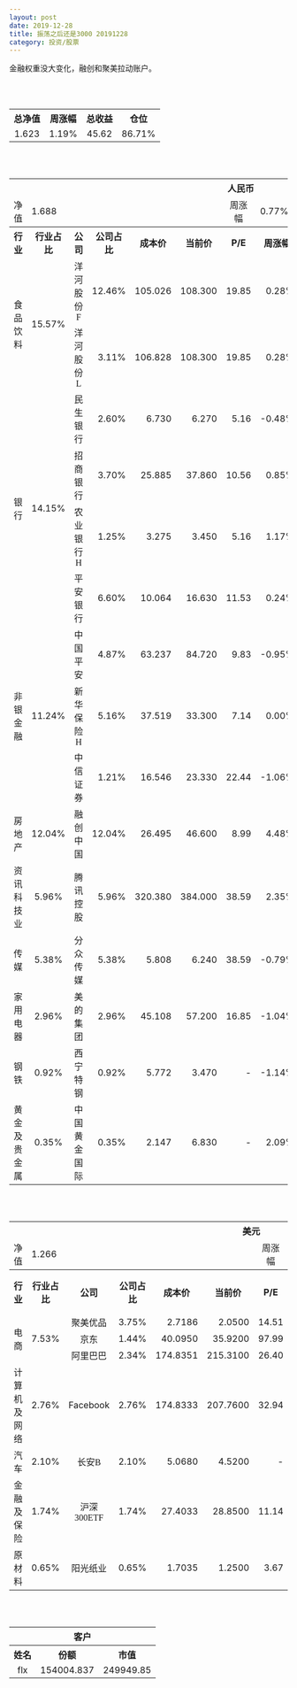 ```yaml
---
layout: post
date: 2019-12-28
title: 振荡之后还是3000 20191228
category: 投资/股票
---
```


金融权重没大变化，融创和聚美拉动账户。

<br/>
<br/>

<table cellspacing="0" border="0">
	<tr>
		<th height="21" align="center"><font face="Noto Sans CJK SC Regular">总净值</font></th>
		<th align="center"><font face="Noto Sans CJK SC Regular">周涨幅</font></th>
		<th align="center"><font face="Noto Sans CJK SC Regular">总收益</font></th>
		<th align="center"><font face="Noto Sans CJK SC Regular">仓位</font></th>
	</tr>
	<tr>
		<td height="17" align="center" sdval="1.623" sdnum="1033;0;0.000">1.623</td>
		<td align="center" sdval="0.0119" sdnum="1033;0;0.00%">1.19%</td>
		<td align="center" sdval="45.62" sdnum="1033;0;0.00">45.62</td>
		<td align="center" sdval="0.8671" sdnum="1033;0;0.00%">86.71%</td>
	</tr>
</table>
<br />
<br />
<table>
	<tr>
		<th colspan="12"  height="21" align="center" valign="middle"><font face="Noto Sans CJK SC Regular">人民币</font></th>
		</tr>
	<tr>
		<td height="17" align="center"><font face="Noto Sans CJK SC Regular">净值</font></td>
		<td colspan="5"  align="left" valign="middle" sdval="1.688" sdnum="1033;">1.688</td>
		<td align="center"><font face="Noto Sans CJK SC Regular">周涨幅</font></td>
		<td colspan="5"  align="left" valign="middle" sdval="0.0077" sdnum="1033;0;0.00%">0.77%</td>
		</tr>
	<tr>
		<th height="21" align="center" valign="middle"><font face="Noto Sans CJK SC Regular">行业</font></th>
		<th align="center" valign="middle"><font face="Noto Sans CJK SC Regular">行业占比</font></th>
		<th align="center"><font face="Noto Sans CJK SC Regular">公司</font></th>
		<th align="center"><font face="Noto Sans CJK SC Regular">公司占比</font></th>
		<th align="center"><font face="Noto Sans CJK SC Regular">成本价</font></th>
		<th align="center"><font face="Noto Sans CJK SC Regular">当前价</font></th>
		<th align="center">P/E</th>
		<th align="center"><font face="Noto Sans CJK SC Regular">周涨幅</font></th>
		<th align="center"><font face="Noto Sans CJK SC Regular">总涨幅</font></th>
		<th align="left"><font face="Noto Sans CJK SC Regular">下一阶梯</font></th>
		<th align="left"><font face="Noto Sans CJK SC Regular">浮动止损价</font></th>
		<th align="center"><font face="Noto Sans CJK SC Regular">止损价</font></th>
	</tr>
	<tr>
		<td rowspan="2"  height="42" align="center" valign="middle"><font face="Noto Sans CJK SC Regular">食品饮料</font></td>
		<td rowspan="2"  align="center" valign="middle" sdval="0.1557" sdnum="1033;0;0.00%">15.57%</td>
		<td align="center"><font face="Noto Sans CJK SC Regular">洋河股份F</font></td>
		<td align="right" sdval="0.1246" sdnum="1033;0;0.00%">12.46%</td>
		<td align="right" sdval="105.026" sdnum="1033;0;0.000">105.026</td>
		<td align="right" sdval="108.3" sdnum="1033;0;0.000">108.300</td>
		<td align="right" sdval="19.85" sdnum="1033;0;0.00">19.85</td>
		<td align="right" sdval="0.0028" sdnum="1033;0;0.00%">0.28%</td>
		<td align="right" bgcolor="#FFCCCC" sdval="0.0297732332946128" sdnum="1033;0;0.00%"><font color="#CC0000">2.98%</font></td>
		<td align="right" sdval="131.2825" sdnum="1033;0;0.000">131.283</td>
		<td align="right" sdval="0" sdnum="1033;0;0.000">0.000</td>
		<td align="right" sdval="0" sdnum="1033;0;0.000">0.000</td>
	</tr>
	<tr>
		<td align="center"><font face="Noto Sans CJK SC Regular">洋河股份L</font></td>
		<td align="right" sdval="0.0311" sdnum="1033;0;0.00%">3.11%</td>
		<td align="right" sdval="106.828" sdnum="1033;0;0.000">106.828</td>
		<td align="right" sdval="108.3" sdnum="1033;0;0.000">108.300</td>
		<td align="right" sdval="19.85" sdnum="1033;0;0.00">19.85</td>
		<td align="right" sdval="0.0028" sdnum="1033;0;0.00%">0.28%</td>
		<td align="right" bgcolor="#FFCCCC" sdval="0.0123791590219791" sdnum="1033;0;0.00%"><font color="#CC0000">1.24%</font></td>
		<td align="right" sdval="133.535" sdnum="1033;0;0.000">133.535</td>
		<td align="right" sdval="0" sdnum="1033;0;0.000">0.000</td>
		<td align="right" sdval="0" sdnum="1033;0;0.000">0.000</td>
	</tr>
	<tr>
		<td rowspan="4"  height="72" align="center" valign="middle"><font face="Noto Sans CJK SC Regular">银行</font></td>
		<td rowspan="4"  align="center" valign="middle" sdval="0.1415" sdnum="1033;0;0.00%">14.15%</td>
		<td align="center"><font face="Noto Sans CJK SC Regular">民生银行</font></td>
		<td align="right" sdval="0.026" sdnum="1033;0;0.00%">2.60%</td>
		<td align="right" sdval="6.73" sdnum="1033;0;0.000">6.730</td>
		<td align="right" sdval="6.27" sdnum="1033;0;0.000">6.270</td>
		<td align="right" sdval="5.16" sdnum="1033;0;0.00">5.16</td>
		<td align="right" sdval="-0.0048" sdnum="1033;0;0.00%">-0.48%</td>
		<td align="right" bgcolor="#CCFFCC" sdval="-0.0697506686478456" sdnum="1033;0;0.00%"><font color="#006600">-6.98%</font></td>
		<td align="right" sdval="8.4125" sdnum="1033;0;0.000">8.413</td>
		<td align="right" sdval="0" sdnum="1033;0;0.000">0.000</td>
		<td align="right" sdval="0" sdnum="1033;0;0.000">0.000</td>
	</tr>
	<tr>
		<td align="center"><font face="Noto Sans CJK SC Regular">招商银行</font></td>
		<td align="right" sdval="0.037" sdnum="1033;0;0.00%">3.70%</td>
		<td align="right" sdval="25.885" sdnum="1033;0;0.000">25.885</td>
		<td align="right" sdval="37.86" sdnum="1033;0;0.000">37.860</td>
		<td align="right" sdval="10.56" sdnum="1033;0;0.00">10.56</td>
		<td align="right" sdval="0.0085" sdnum="1033;0;0.00%">0.85%</td>
		<td align="right" bgcolor="#FFCCCC" sdval="0.461223140815144" sdnum="1033;0;0.00%"><font color="#CC0000">46.12%</font></td>
		<td align="right" bgcolor="#CCFFCC" sdval="40.4453125" sdnum="1033;0;0.000"><font color="#006600">40.445</font></td>
		<td align="right" bgcolor="#FFCCCC" sdval="29.76775" sdnum="1033;0;0.000"><font color="#CC0000">29.768</font></td>
		<td align="right" bgcolor="#FFCCCC" sdval="29.768" sdnum="1033;0;0.000"><font color="#CC0000">29.768</font></td>
	</tr>
	<tr>
		<td align="center"><font face="Noto Sans CJK SC Regular">农业银行H</font></td>
		<td align="right" sdval="0.0125" sdnum="1033;0;0.00%">1.25%</td>
		<td align="right" sdval="3.275" sdnum="1033;0;0.000">3.275</td>
		<td align="right" sdval="3.45" sdnum="1033;0;0.000">3.450</td>
		<td align="right" sdval="5.16" sdnum="1033;0;0.00">5.16</td>
		<td align="right" sdval="0.0117" sdnum="1033;0;0.00%">1.17%</td>
		<td align="right" bgcolor="#FFCCCC" sdval="0.0520351145038167" sdnum="1033;0;0.00%"><font color="#CC0000">5.20%</font></td>
		<td align="right" sdval="4.09375" sdnum="1033;0;0.000">4.094</td>
		<td align="right" sdval="0" sdnum="1033;0;0.000">0.000</td>
		<td align="right" sdval="0" sdnum="1033;0;0.000">0.000</td>
	</tr>
	<tr>
		<td align="center"><font face="Noto Sans CJK SC Regular">平安银行</font></td>
		<td align="right" sdval="0.066" sdnum="1033;0;0.00%">6.60%</td>
		<td align="right" sdval="10.064" sdnum="1033;0;0.000">10.064</td>
		<td align="right" sdval="16.63" sdnum="1033;0;0.000">16.630</td>
		<td align="right" sdval="11.53" sdnum="1033;0;0.00">11.53</td>
		<td align="right" sdval="0.0024" sdnum="1033;0;0.00%">0.24%</td>
		<td align="right" bgcolor="#FFCCCC" sdval="0.651024483306836" sdnum="1033;0;0.00%"><font color="#CC0000">65.10%</font></td>
		<td align="right" bgcolor="#CCFFCC" sdval="19.65625" sdnum="1033;0;0.000"><font color="#006600">19.656</font></td>
		<td align="right" bgcolor="#FFCCCC" sdval="14.467" sdnum="1033;0;0.000"><font color="#CC0000">14.467</font></td>
		<td align="right" bgcolor="#FFCCCC" sdval="14.467" sdnum="1033;0;0.000"><font color="#CC0000">14.467</font></td>
	</tr>
	<tr>
		<td rowspan="3"  height="52" align="center" valign="middle"><font face="Noto Sans CJK SC Regular">非银金融</font></td>
		<td rowspan="3"  align="center" valign="middle" sdval="0.1124" sdnum="1033;0;0.00%">11.24%</td>
		<td align="center"><font face="Noto Sans CJK SC Regular">中国平安</font></td>
		<td align="right" sdval="0.0487" sdnum="1033;0;0.00%">4.87%</td>
		<td align="right" sdval="63.237" sdnum="1033;0;0.000">63.237</td>
		<td align="right" sdval="84.72" sdnum="1033;0;0.000">84.720</td>
		<td align="right" sdval="9.83" sdnum="1033;0;0.00">9.83</td>
		<td align="right" sdval="-0.0095" sdnum="1033;0;0.00%">-0.95%</td>
		<td align="right" bgcolor="#FFCCCC" sdval="0.338321998197258" sdnum="1033;0;0.00%"><font color="#CC0000">33.83%</font></td>
		<td align="right" bgcolor="#CCFFCC" sdval="98.8078125" sdnum="1033;0;0.000"><font color="#006600">98.808</font></td>
		<td align="right" bgcolor="#FFCCCC" sdval="72.72255" sdnum="1033;0;0.000"><font color="#CC0000">72.723</font></td>
		<td align="right" bgcolor="#FFCCCC" sdval="72.723" sdnum="1033;0;0.000"><font color="#CC0000">72.723</font></td>
	</tr>
	<tr>
		<td align="center"><font face="Noto Sans CJK SC Regular">新华保险H</font></td>
		<td align="right" sdval="0.0516" sdnum="1033;0;0.00%">5.16%</td>
		<td align="right" sdval="37.519" sdnum="1033;0;0.000">37.519</td>
		<td align="right" sdval="33.3" sdnum="1033;0;0.000">33.300</td>
		<td align="right" sdval="7.14" sdnum="1033;0;0.00">7.14</td>
		<td align="right" sdval="0" sdnum="1033;0;0.00%">0.00%</td>
		<td align="right" bgcolor="#CCFFCC" sdval="-0.113849692155974" sdnum="1033;0;0.00%"><font color="#006600">-11.38%</font></td>
		<td align="right" sdval="46.89875" sdnum="1033;0;0.000">46.899</td>
		<td align="right" sdval="0" sdnum="1033;0;0.000">0.000</td>
		<td align="right" sdval="0" sdnum="1033;0;0.000">0.000</td>
	</tr>
	<tr>
		<td align="center"><font face="Noto Sans CJK SC Regular">中信证券</font></td>
		<td align="right" sdval="0.0121" sdnum="1033;0;0.00%">1.21%</td>
		<td align="right" sdval="16.546" sdnum="1033;0;0.000">16.546</td>
		<td align="right" sdval="23.33" sdnum="1033;0;0.000">23.330</td>
		<td align="right" sdval="22.44" sdnum="1033;0;0.00">22.44</td>
		<td align="right" sdval="-0.0106" sdnum="1033;0;0.00%">-1.06%</td>
		<td align="right" bgcolor="#FFCCCC" sdval="0.408608461259519" sdnum="1033;0;0.00%"><font color="#CC0000">40.86%</font></td>
		<td align="right" bgcolor="#CCFFCC" sdval="25.853125" sdnum="1033;0;0.000"><font color="#006600">25.853</font></td>
		<td align="right" bgcolor="#FFCCCC" sdval="19.0279" sdnum="1033;0;0.000"><font color="#CC0000">19.028</font></td>
		<td align="right" bgcolor="#FFCCCC" sdval="19.028" sdnum="1033;0;0.000"><font color="#CC0000">19.028</font></td>
	</tr>
	<tr>
		<td height="17" align="center" valign="middle"><font face="Noto Sans CJK SC Regular">房地产</font></td>
		<td align="center" valign="middle" sdval="0.1204" sdnum="1033;0;0.00%">12.04%</td>
		<td align="center"><font face="Noto Sans CJK SC Regular">融创中国</font></td>
		<td align="right" sdval="0.1204" sdnum="1033;0;0.00%">12.04%</td>
		<td align="right" sdval="26.495" sdnum="1033;0;0.000">26.495</td>
		<td align="right" sdval="46.6" sdnum="1033;0;0.000">46.600</td>
		<td align="right" sdval="8.99" sdnum="1033;0;0.00">8.99</td>
		<td align="right" sdval="0.0448" sdnum="1033;0;0.00%">4.48%</td>
		<td align="right" bgcolor="#FFCCCC" sdval="0.757422419324401" sdnum="1033;0;0.00%"><font color="#CC0000">75.74%</font></td>
		<td align="right" bgcolor="#CCFFCC" sdval="51.748046875" sdnum="1033;0;0.000"><font color="#006600">51.748</font></td>
		<td align="right" bgcolor="#FFCCCC" sdval="38.0865625" sdnum="1033;0;0.000"><font color="#CC0000">38.087</font></td>
		<td align="right" bgcolor="#FFCCCC" sdval="38.087" sdnum="1033;0;0.000"><font color="#CC0000">38.087</font></td>
	</tr>
	<tr>
		<td height="17" align="center" valign="middle"><font face="Noto Sans CJK SC Regular">资讯科技业</font></td>
		<td align="center" valign="middle" sdval="0.0596" sdnum="1033;0;0.00%">5.96%</td>
		<td align="center"><font face="Noto Sans CJK SC Regular">腾讯控股</font></td>
		<td align="right" sdval="0.0596" sdnum="1033;0;0.00%">5.96%</td>
		<td align="right" sdval="320.38" sdnum="1033;0;0.000">320.380</td>
		<td align="right" sdval="384" sdnum="1033;0;0.000">384.000</td>
		<td align="right" sdval="38.59" sdnum="1033;0;0.00">38.59</td>
		<td align="right" sdval="0.0235" sdnum="1033;0;0.00%">2.35%</td>
		<td align="right" bgcolor="#FFCCCC" sdval="0.197176690180411" sdnum="1033;0;0.00%"><font color="#CC0000">19.72%</font></td>
		<td align="right" sdval="400.475" sdnum="1033;0;0.000">400.475</td>
		<td align="right" sdval="0" sdnum="1033;0;0.000">0.000</td>
		<td align="right" sdval="0" sdnum="1033;0;0.000">0.000</td>
	</tr>
	<tr>
		<td height="17" align="center" valign="middle"><font face="Noto Sans CJK SC Regular">传媒</font></td>
		<td align="center" valign="middle" sdval="0.0538" sdnum="1033;0;0.00%">5.38%</td>
		<td align="center"><font face="Noto Sans CJK SC Regular">分众传媒</font></td>
		<td align="right" sdval="0.0538" sdnum="1033;0;0.00%">5.38%</td>
		<td align="right" sdval="5.808" sdnum="1033;0;0.000">5.808</td>
		<td align="right" sdval="6.24" sdnum="1033;0;0.000">6.240</td>
		<td align="right" sdval="38.59" sdnum="1033;0;0.00">38.59</td>
		<td align="right" sdval="-0.0079" sdnum="1033;0;0.00%">-0.79%</td>
		<td align="right" bgcolor="#FFCCCC" sdval="0.0729801652892561" sdnum="1033;0;0.00%"><font color="#CC0000">7.30%</font></td>
		<td align="right" sdval="7.26" sdnum="1033;0;0.000">7.260</td>
		<td align="right" sdval="0" sdnum="1033;0;0.000">0.000</td>
		<td align="right" sdval="0" sdnum="1033;0;0.000">0.000</td>
	</tr>
	<tr>
		<td height="17" align="center" valign="middle"><font face="Noto Sans CJK SC Regular">家用电器</font></td>
		<td align="center" valign="middle" sdval="0.0296" sdnum="1033;0;0.00%">2.96%</td>
		<td align="center"><font face="Noto Sans CJK SC Regular">美的集团</font></td>
		<td align="right" sdval="0.0296" sdnum="1033;0;0.00%">2.96%</td>
		<td align="right" sdval="45.108" sdnum="1033;0;0.000">45.108</td>
		<td align="right" sdval="57.2" sdnum="1033;0;0.000">57.200</td>
		<td align="right" sdval="16.85" sdnum="1033;0;0.00">16.85</td>
		<td align="right" sdval="-0.0104" sdnum="1033;0;0.00%">-1.04%</td>
		<td align="right" bgcolor="#FFCCCC" sdval="0.266667748514676" sdnum="1033;0;0.00%"><font color="#CC0000">26.67%</font></td>
		<td align="right" bgcolor="#CCFFCC" sdval="70.48125" sdnum="1033;0;0.000"><font color="#006600">70.481</font></td>
		<td align="right" bgcolor="#FFCCCC" sdval="51.8742" sdnum="1033;0;0.000"><font color="#CC0000">51.874</font></td>
		<td align="right" bgcolor="#FFCCCC" sdval="51.874" sdnum="1033;0;0.000"><font color="#CC0000">51.874</font></td>
	</tr>
	<tr>
		<td height="17" align="center"><font face="Noto Sans CJK SC Regular">钢铁</font></td>
		<td align="center" valign="middle" sdval="0.0092" sdnum="1033;0;0.00%">0.92%</td>
		<td align="center"><font face="Noto Sans CJK SC Regular">西宁特钢</font></td>
		<td align="right" sdval="0.0092" sdnum="1033;0;0.00%">0.92%</td>
		<td align="right" sdval="5.772" sdnum="1033;0;0.000">5.772</td>
		<td align="right" sdval="3.47" sdnum="1033;0;0.000">3.470</td>
		<td align="right" sdnum="1033;0;0.00">-</td>
		<td align="right" sdval="-0.0114" sdnum="1033;0;0.00%">-1.14%</td>
		<td align="right" bgcolor="#CCFFCC" sdval="-0.400221898821899" sdnum="1033;0;0.00%"><font color="#006600">-40.02%</font></td>
		<td align="right" sdval="7.215" sdnum="1033;0;0.000">7.215</td>
		<td align="right" sdval="0" sdnum="1033;0;0.000">0.000</td>
		<td align="right" sdval="0" sdnum="1033;0;0.000">0.000</td>
	</tr>
	<tr>
		<td height="17" align="center"><font face="Noto Sans CJK SC Regular">黄金及贵金属</font></td>
		<td align="center" valign="middle" sdval="0.0035" sdnum="1033;0;0.00%">0.35%</td>
		<td align="center"><font face="Noto Sans CJK SC Regular">中国黄金国际</font></td>
		<td align="right" sdval="0.0035" sdnum="1033;0;0.00%">0.35%</td>
		<td align="right" sdval="2.147" sdnum="1033;0;0.000">2.147</td>
		<td align="right" sdval="6.83" sdnum="1033;0;0.000">6.830</td>
		<td align="right" sdnum="1033;0;0.00">-</td>
		<td align="right" sdval="0.0209" sdnum="1033;0;0.00%">2.09%</td>
		<td align="right" bgcolor="#FFCCCC" sdval="2.17978304611085" sdnum="1033;0;0.00%"><font color="#CC0000">217.98%</font></td>
		<td align="right" bgcolor="#CCFFCC" sdval="8.19015502929688" sdnum="1033;0;0.000"><font color="#006600">8.190</font></td>
		<td align="right" bgcolor="#FFCCCC" sdval="6.0279541015625" sdnum="1033;0;0.000"><font color="#CC0000">6.028</font></td>
		<td align="right" sdval="0" sdnum="1033;0;0.000">0.000</td>
	</tr>
</table>
<br />
<br />
<table>
	<tr>
		<th colspan="12"  height="21" align="center" valign="middle"><font face="Noto Sans CJK SC Regular">美元</font></th>
		</tr>
	<tr>
		<td height="17" align="center"><font face="Noto Sans CJK SC Regular">净值</font></td>
		<td colspan="5"  align="left" valign="middle" sdval="1.266" sdnum="1033;">1.266</td>
		<td align="center"><font face="Noto Sans CJK SC Regular">周涨幅</font></td>
		<td colspan="5"  align="left" valign="middle" sdval="0.0404" sdnum="1033;0;0.00%">4.04%</td>
		</tr>
	<tr>
		<th height="22" align="center" valign="middle"><font face="Noto Sans CJK SC Regular">行业</font></th>
		<th align="center" valign="middle"><font face="Noto Sans CJK SC Regular">行业占比</font></th>
		<th align="center"><font face="Noto Sans CJK SC Regular">公司</font></th>
		<th align="center"><font face="Noto Sans CJK SC Regular">公司占比</font></th>
		<th align="center"><font face="Noto Sans CJK SC Regular">成本价</font></th>
		<th align="center"><font face="Noto Sans CJK SC Regular">当前价</font></th>
		<th align="center">P/E</th>
		<th align="center"><font face="Noto Sans CJK SC Regular">周涨幅</font></th>
		<th align="center"><font face="Noto Sans CJK SC Regular">总涨幅</font></th>
		<th align="left"><font face="Noto Sans CJK SC Regular">下一阶梯</font></th>
		<th align="left"><font face="Noto Sans CJK SC Regular">浮动止损价</font></th>
		<th align="center"><font face="Noto Sans CJK SC Regular">止损价</font></th>
	</tr>
	<tr>
		<td rowspan="3"  height="51" align="center" valign="middle"><font face="Noto Sans CJK SC Regular">电商</font></td>
		<td rowspan="3"  align="center" valign="middle" sdval="0.0753" sdnum="1033;0;0.00%">7.53%</td>
		<td align="center" sdnum="1033;0;0.00%"><font face="Noto Sans CJK SC Regular">聚美优品</font></td>
		<td align="right" sdval="0.0375" sdnum="1033;0;0.00%">3.75%</td>
		<td align="right" sdval="2.7186" sdnum="1033;0;0.0000">2.7186</td>
		<td align="right" sdval="2.05" sdnum="1033;0;0.0000">2.0500</td>
		<td align="right" sdval="14.51" sdnum="1033;0;0.00">14.51</td>
		<td align="right" sdval="0.1202" sdnum="1033;0;0.00%">12.02%</td>
		<td align="right" bgcolor="#CCFFCC" sdval="-0.247335407930553" sdnum="1033;0;0.00%"><font color="#006600">-24.73%</font></td>
		<td align="right" sdval="3.39825" sdnum="1033;0;0.000">3.398</td>
		<td align="right" sdval="0" sdnum="1033;0;0.000">0.000</td>
		<td align="right" sdval="0" sdnum="1033;0;0.000">0.000</td>
	</tr>
	<tr>
		<td align="center" sdnum="1033;0;0.00%"><font face="Noto Sans CJK SC Regular">京东</font></td>
		<td align="right" sdval="0.0144" sdnum="1033;0;0.00%">1.44%</td>
		<td align="right" sdval="40.095" sdnum="1033;0;0.0000">40.0950</td>
		<td align="right" sdval="35.92" sdnum="1033;0;0.0000">35.9200</td>
		<td align="right" sdval="97.99" sdnum="1033;0;0.00">97.99</td>
		<td align="right" sdval="0.0176" sdnum="1033;0;0.00%">1.76%</td>
		<td align="right" bgcolor="#CCFFCC" sdval="-0.105527696720289" sdnum="1033;0;0.00%"><font color="#006600">-10.55%</font></td>
		<td align="right" sdval="50.11875" sdnum="1033;0;0.000">50.119</td>
		<td align="right" sdval="0" sdnum="1033;0;0.000">0.000</td>
		<td align="right" sdval="0" sdnum="1033;0;0.000">0.000</td>
	</tr>
	<tr>
		<td align="center" sdnum="1033;0;0.00%"><font face="Noto Sans CJK SC Regular">阿里巴巴</font></td>
		<td align="right" sdval="0.0234" sdnum="1033;0;0.00%">2.34%</td>
		<td align="right" sdval="174.8351" sdnum="1033;0;0.0000">174.8351</td>
		<td align="right" sdval="215.31" sdnum="1033;0;0.0000">215.3100</td>
		<td align="right" sdval="26.4" sdnum="1033;0;0.00">26.40</td>
		<td align="right" sdval="0.0152" sdnum="1033;0;0.00%">1.52%</td>
		<td align="right" bgcolor="#FFCCCC" sdval="0.230103285095498" sdnum="1033;0;0.00%"><font color="#CC0000">23.01%</font></td>
		<td align="right" sdval="218.543875" sdnum="1033;0;0.000">218.544</td>
		<td align="right" sdval="0" sdnum="1033;0;0.000">0.000</td>
		<td align="right" sdval="0" sdnum="1033;0;0.000">0.000</td>
	</tr>
	<tr>
		<td height="17" align="center"><font face="Noto Sans CJK SC Regular">计算机及网络</font></td>
		<td align="center" sdval="0.0276" sdnum="1033;0;0.00%">2.76%</td>
		<td align="center" sdnum="1033;0;0.00%">Facebook</td>
		<td align="right" sdval="0.0276" sdnum="1033;0;0.00%">2.76%</td>
		<td align="right" sdval="174.8333" sdnum="1033;0;0.0000">174.8333</td>
		<td align="right" sdval="207.76" sdnum="1033;0;0.0000">207.7600</td>
		<td align="right" sdval="32.94" sdnum="1033;0;0.00">32.94</td>
		<td align="right" sdval="0.0087" sdnum="1033;0;0.00%">0.87%</td>
		<td align="right" bgcolor="#FFCCCC" sdval="0.186931971083312" sdnum="1033;0;0.00%"><font color="#CC0000">18.69%</font></td>
		<td align="right" sdval="218.541625" sdnum="1033;0;0.000">218.542</td>
		<td align="right" sdval="0" sdnum="1033;0;0.000">0.000</td>
		<td align="right" sdval="0" sdnum="1033;0;0.000">0.000</td>
	</tr>
	<tr>
		<td height="22" align="center" valign="middle"><font face="Noto Sans CJK SC Regular">汽车</font></td>
		<td align="center" sdval="0.021" sdnum="1033;0;0.00%">2.10%</td>
		<td align="center" sdnum="1033;0;0.00%"><font face="Noto Sans CJK SC Regular">长安B</font></td>
		<td align="right" sdval="0.021" sdnum="1033;0;0.00%">2.10%</td>
		<td align="right" sdval="5.068" sdnum="1033;0;0.0000">5.0680</td>
		<td align="right" sdval="4.52" sdnum="1033;0;0.0000">4.5200</td>
		<td align="right" sdnum="1033;0;0.00">-</td>
		<td align="right" sdval="0.0512" sdnum="1033;0;0.00%">5.12%</td>
		<td align="right" bgcolor="#CCFFCC" sdval="-0.109529439621152" sdnum="1033;0;0.00%"><font color="#006600">-10.95%</font></td>
		<td align="right" sdval="6.335" sdnum="1033;0;0.000">6.335</td>
		<td align="right" sdval="0" sdnum="1033;0;0.000">0.000</td>
		<td align="right" sdval="0" sdnum="1033;0;0.000">0.000</td>
	</tr>
	<tr>
		<td height="21" align="center"><font face="Noto Sans CJK SC Regular"> 金融及保险</font></td>
		<td align="center" sdval="0.0174" sdnum="1033;0;0.00%">1.74%</td>
		<td align="center" sdnum="1033;0;0.00%"><font face="Noto Sans CJK SC Regular">沪深300ETF</font></td>
		<td align="right" sdval="0.0174" sdnum="1033;0;0.00%">1.74%</td>
		<td align="right" sdval="27.4033" sdnum="1033;0;0.0000">27.4033</td>
		<td align="right" sdval="28.85" sdnum="1033;0;0.0000">28.8500</td>
		<td align="right" sdval="11.14" sdnum="1033;0;0.00">11.14</td>
		<td align="right" sdval="-0.0048" sdnum="1033;0;0.00%">-0.48%</td>
		<td align="right" bgcolor="#FFCCCC" sdval="0.0513929118025931" sdnum="1033;0;0.00%"><font color="#CC0000">5.14%</font></td>
		<td align="right" sdval="34.254125" sdnum="1033;0;0.000">34.254</td>
		<td align="right" sdval="0" sdnum="1033;0;0.000">0.000</td>
		<td align="right" sdval="0" sdnum="1033;0;0.000">0.000</td>
	</tr>
	<tr>
		<td height="17" align="center"><font face="Noto Sans CJK SC Regular">原材料</font></td>
		<td align="center" sdval="0.0065" sdnum="1033;0;0.00%">0.65%</td>
		<td align="center" sdnum="1033;0;0.00%"><font face="Noto Sans CJK SC Regular">阳光纸业</font></td>
		<td align="right" sdval="0.0065" sdnum="1033;0;0.00%">0.65%</td>
		<td align="right" sdval="1.7035" sdnum="1033;0;0.0000">1.7035</td>
		<td align="right" sdval="1.25" sdnum="1033;0;0.0000">1.2500</td>
		<td align="right" sdval="3.67" sdnum="1033;0;0.00">3.67</td>
		<td align="right" sdval="0.0081" sdnum="1033;0;0.00%">0.81%</td>
		<td align="right" bgcolor="#CCFFCC" sdval="-0.267616612855885" sdnum="1033;0;0.00%"><font color="#006600">-26.76%</font></td>
		<td align="right" sdval="2.129375" sdnum="1033;0;0.000">2.129</td>
		<td align="right" sdval="0" sdnum="1033;0;0.000">0.000</td>
		<td align="right" sdval="0" sdnum="1033;0;0.000">0.000</td>
	</tr>
</table>
<br />
<br />
<table>
	<tr>
		<th colspan="12"  height="21" align="center" valign="middle"><font face="Noto Sans CJK SC Regular">客户</font></th>
		</tr>
	<tr>
		<th height="22" align="center"><font face="Noto Sans CJK SC Regular">姓名</font></th>
		<th align="center"><font face="Noto Sans CJK SC Regular">份额</font></th>
		<th align="center"><font face="Noto Sans CJK SC Regular">市值</font></th>
	</tr>
	<tr>
		<td height="17" align="center">flx</td>
		<td align="center" sdval="154004.837" sdnum="1033;">154004.837</td>
		<td align="center" sdval="249949.850451" sdnum="1033;0;0.00">249949.85</td>
	</tr>
</table>
